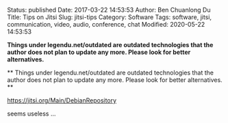 Status: published
Date: 2017-03-22 14:53:53
Author: Ben Chuanlong Du
Title: Tips on Jitsi
Slug: jitsi-tips
Category: Software
Tags: software, jitsi, communication, video, audio, conference, chat
Modified: 2020-05-22 14:53:53

**Things under legendu.net/outdated are outdated technologies that the author does not plan to update any more. Please look for better alternatives.**

**
Things under legendu.net/outdated are outdated technologies 
that the author does not plan to update any more. 
Please look for better alternatives.
**

<https://jitsi.org/Main/DebianRepository>

seems useless ...
